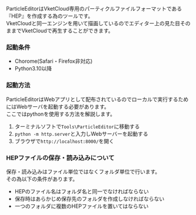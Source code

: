 ParticleEditorはVketCloud専用のパーティクルファイルフォーマットである『HEP』を作成する為のツールです。  
VketCloudと同一エンジンを用いて描画しているのでエディター上の見た目そのままでVketCloudで再生することができます。

### 起動条件
- Chorome(Safari・Firefox非対応)  
- Python3.10以降

### 起動方法
ParticleEditorはWebアプリとして配布されているのでローカルで実行するためにはWebサーバを起動する必要があります。  
ここではpythonを使用する方法を解説します。  
1. ターミナルソフトで`Tools\ParticleEditor`に移動する  
2. `python -m http.server`と入力しWebサーバーを起動する  
3. ブラウザで`http://localhost:8000/`を開く  

### HEPファイルの保存・読み込みについて
保存・読み込みはファイル単位ではなくフォルダ単位で行います。  
その為以下の条件があります。
- HEPのファイル名はフォルダ名と同一でなければならない  
- 保存時はあらかじめ保存先のフォルダを作成しなければならない  
- 一つのフォルダに複数のHEPファイルを置いてはならない
